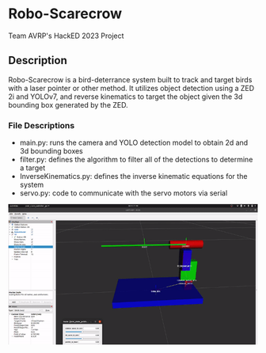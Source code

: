 # Robo-Scarecrow
Team AVRP's HackED 2023 Project

## Description
Robo-Scarecrow is a bird-deterrance system built to track and target birds with a laser pointer or other method. It utilizes object detection using a ZED 2i and YOLOv7, and reverse kinematics to target the object given the 3d bounding box generated by the ZED.

### File Descriptions
- main.py: runs the camera and YOLO detection model to obtain 2d and 3d bounding boxes
- filter.py: defines the algorithm to filter all of the detections to determine a target
- InverseKinematics.py: defines the inverse kinematic equations for the system
- servo.py: code to communicate with the servo motors via serial

![URDF Demo Gif](urdf_demo.gif)
